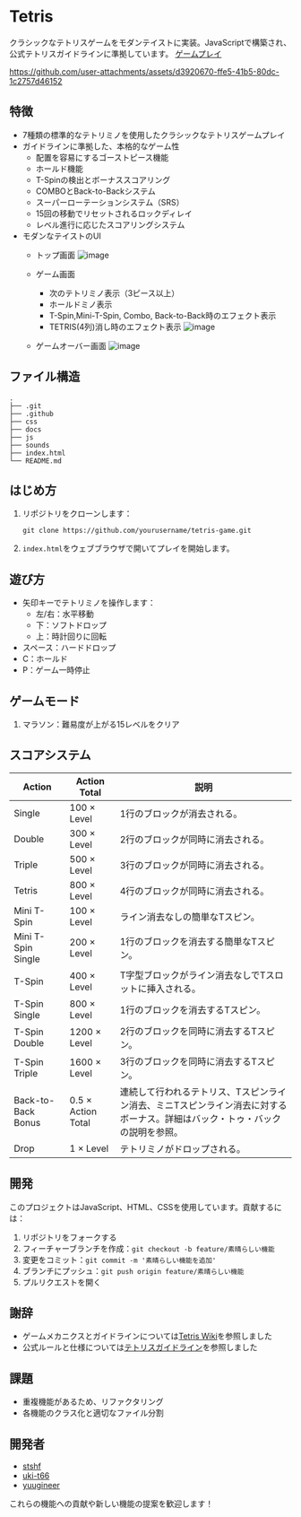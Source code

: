 # Tetris

クラシックなテトリスゲームをモダンテイストに実装。JavaScriptで構築され、公式テトリスガイドラインに準拠しています。
[ゲームプレイ](https://teamdev-black.github.io/Tetris/)

https://github.com/user-attachments/assets/d3920670-ffe5-41b5-80dc-1c2757d46152

## 特徴

- 7種類の標準的なテトリミノを使用したクラシックなテトリスゲームプレイ
- ガイドラインに準拠した、本格的なゲーム性
  - 配置を容易にするゴーストピース機能
  - ホールド機能
  - T-Spinの検出とボーナススコアリング
  - COMBOとBack-to-Backシステム
  - スーパーローテーションシステム（SRS）
  - 15回の移動でリセットされるロックディレイ
  - レベル進行に応じたスコアリングシステム
- モダンなテイストのUI
  - トップ画面
    ![image](https://github.com/user-attachments/assets/703c1401-38c8-47b5-a186-b4c9e23750c2)
  - ゲーム画面
    - 次のテトリミノ表示（3ピース以上）
    - ホールドミノ表示
    - T-Spin,Mini-T-Spin, Combo, Back-to-Back時のエフェクト表示
    - TETRIS(4列)消し時のエフェクト表示
    ![image](https://github.com/user-attachments/assets/97592a1d-bc4b-45c1-95a4-99438f8853a1)

  - ゲームオーバー画面
    ![image](https://github.com/user-attachments/assets/166a451a-0370-428c-a088-728e38eadaab)


## ファイル構造

```
.
├── .git
├── .github
├── css
├── docs
├── js
├── sounds
├── index.html
└── README.md
```

## はじめ方

1. リポジトリをクローンします：
   ```
   git clone https://github.com/yourusername/tetris-game.git
   ```
2. `index.html`をウェブブラウザで開いてプレイを開始します。

## 遊び方

- 矢印キーでテトリミノを操作します：
  - 左/右：水平移動
  - 下：ソフトドロップ
  - 上：時計回りに回転
- スペース：ハードドロップ
- C：ホールド
- P：ゲーム一時停止

## ゲームモード

1. マラソン：難易度が上がる15レベルをクリア

## スコアシステム

| Action               | Action Total               | 説明                                                    |
|----------------------|----------------------------|---------------------------------------------------------|
| Single               | 100 × Level                | 1行のブロックが消去される。                             |
| Double               | 300 × Level                | 2行のブロックが同時に消去される。                       |
| Triple               | 500 × Level                | 3行のブロックが同時に消去される。                       |
| Tetris               | 800 × Level                | 4行のブロックが同時に消去される。                       |
| Mini T-Spin          | 100 × Level                | ライン消去なしの簡単なTスピン。                         |
| Mini T-Spin Single   | 200 × Level                | 1行のブロックを消去する簡単なTスピン。                 |
| T-Spin               | 400 × Level                | T字型ブロックがライン消去なしでTスロットに挿入される。 |
| T-Spin Single        | 800 × Level                | 1行のブロックを消去するTスピン。                       |
| T-Spin Double        | 1200 × Level               | 2行のブロックを同時に消去するTスピン。                 |
| T-Spin Triple        | 1600 × Level               | 3行のブロックを同時に消去するTスピン。                 |
| Back-to-Back Bonus   | 0.5 × Action Total         | 連続して行われるテトリス、Tスピンライン消去、ミニTスピンライン消去に対するボーナス。詳細はバック・トゥ・バックの説明を参照。 |
| Drop            | 1 × Level                      | テトリミノがドロップされる。             |


## 開発

このプロジェクトはJavaScript、HTML、CSSを使用しています。貢献するには：

1. リポジトリをフォークする
2. フィーチャーブランチを作成：`git checkout -b feature/素晴らしい機能`
3. 変更をコミット：`git commit -m '素晴らしい機能を追加'`
4. ブランチにプッシュ：`git push origin feature/素晴らしい機能`
5. プルリクエストを開く

## 謝辞

- ゲームメカニクスとガイドラインについては[Tetris Wiki](https://tetris.wiki)を参照しました
- 公式ルールと仕様については[テトリスガイドライン](https://tetris.wiki/Tetris_Guideline)を参照しました

## 課題
- 重複機能があるため、リファクタリング
- 各機能のクラス化と適切なファイル分割 

## 開発者
- [stshf](https://github.com/stshf)
- [uki-t66](https://github.com/uki-t66)
- [yuugineer](https://github.com/yuugineer)

これらの機能への貢献や新しい機能の提案を歓迎します！
